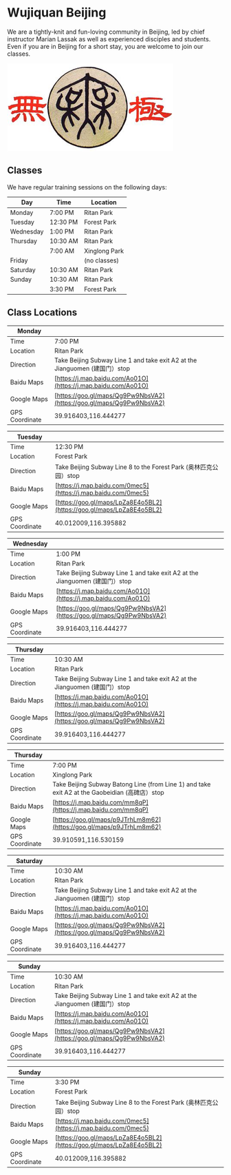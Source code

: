 # Wujiquan Beijing 

We are a tightly-knit and fun-loving community in Beijing, led by chief instructor Marian Lassak as well as experienced disciples and students. Even if you are in Beijing for a short stay, you are welcome to join our classes.

![Wujiquan logo](/images/Wujiquan_logo.jpeg)

## Classes

We have regular training sessions on the following days:

| Day       | Time        | Location   |
| --------- |-------------|------------|
| Monday      | 7:00 PM | Ritan Park |
| Tuesday     | 12:30 PM | Forest Park    |
| Wednesday   | 1:00 PM | Ritan Park |
| Thursday    | 10:30 AM | Ritan Park |
|             | 7:00 AM | Xinglong Park |
| Friday      |        | (no classes) |
| Saturday    | 10:30 AM | Ritan Park |
| Sunday      | 10:30 AM | Ritan Park |
|             | 3:30 PM | Forest Park    |

## Class Locations

| Monday       |         |
| ------------- |--------|
| Time         | 7:00 PM |
| Location     | Ritan Park      |
| Direction    | Take Beijing Subway Line 1 and take exit A2 at the Jianguomen (建国门）stop|
| Baidu Maps   | [https://j.map.baidu.com/Ao01O](https://j.map.baidu.com/Ao01O) |
| Google Maps  | [https://goo.gl/maps/Qg9Pw9NbsVA2](https://goo.gl/maps/Qg9Pw9NbsVA2) |
| GPS Coordinate | 39.916403,116.444277 |

| Tuesday       |         |
| ------------- |--------|
| Time         | 12:30 PM |
| Location     | Forest Park      |
| Direction    | Take Beijing Subway Line 8 to the Forest Park (奥林匹克公园）stop |
| Baidu Maps   | [https://j.map.baidu.com/0mec5](https://j.map.baidu.com/0mec5) |
| Google Maps  | [https://goo.gl/maps/LpZa8E4o5BL2](https://goo.gl/maps/LpZa8E4o5BL2) |
| GPS Coordinate | 40.012009,116.395882 | 

| Wednesday     |         |
| ------------- |--------|
| Time         | 1:00 PM |
| Location     | Ritan Park      |
| Direction    | Take Beijing Subway Line 1 and take exit A2 at the Jianguomen (建国门）stop|
| Baidu Maps   | [https://j.map.baidu.com/Ao01O](https://j.map.baidu.com/Ao01O) |
| Google Maps  | [https://goo.gl/maps/Qg9Pw9NbsVA2](https://goo.gl/maps/Qg9Pw9NbsVA2) |
| GPS Coordinate | 39.916403,116.444277 |

| Thursday     |         |
| ------------- |--------|
| Time         | 10:30 AM |
| Location     | Ritan Park      |
| Direction    | Take Beijing Subway Line 1 and take exit A2 at the Jianguomen (建国门）stop|
| Baidu Maps   | [https://j.map.baidu.com/Ao01O](https://j.map.baidu.com/Ao01O) |
| Google Maps  | [https://goo.gl/maps/Qg9Pw9NbsVA2](https://goo.gl/maps/Qg9Pw9NbsVA2) |
| GPS Coordinate | 39.916403,116.444277 |

| Thursday     |         |
| ------------ |--------|
| Time         | 7:00 PM |
| Location     | Xinglong Park      |
| Direction    | Take Beijing Subway Batong Line (from Line 1) and take exit A2 at the Gaobeidian (高碑店）stop |
| Baidu Maps   | [https://j.map.baidu.com/mm8qP](https://j.map.baidu.com/mm8qP) |
| Google Maps  | [https://goo.gl/maps/p9JTrhLm8m62](https://goo.gl/maps/p9JTrhLm8m62) |
| GPS Coordinate | 39.910591,116.530159 | 


| Saturday     |         |
| ------------- |--------|
| Time         | 10:30 AM |
| Location     | Ritan Park      |
| Direction    | Take Beijing Subway Line 1 and take exit A2 at the Jianguomen (建国门）stop|
| Baidu Maps   | [https://j.map.baidu.com/Ao01O](https://j.map.baidu.com/Ao01O) |
| Google Maps  | [https://goo.gl/maps/Qg9Pw9NbsVA2](https://goo.gl/maps/Qg9Pw9NbsVA2) |
| GPS Coordinate | 39.916403,116.444277 |

| Sunday     |         |
| ------------ |--------|
| Time         | 10:30 AM |
| Location     | Ritan Park      |
| Direction    | Take Beijing Subway Line 1 and take exit A2 at the Jianguomen (建国门）stop|
| Baidu Maps   | [https://j.map.baidu.com/Ao01O](https://j.map.baidu.com/Ao01O) |
| Google Maps  | [https://goo.gl/maps/Qg9Pw9NbsVA2](https://goo.gl/maps/Qg9Pw9NbsVA2) |
| GPS Coordinate | 39.916403,116.444277 |

| Sunday       |         |
| ------------- |--------|
| Time         | 3:30 PM |
| Location     | Forest Park      |
| Direction    | Take Beijing Subway Line 8 to the Forest Park (奥林匹克公园）stop |
| Baidu Maps   | [https://j.map.baidu.com/0mec5](https://j.map.baidu.com/0mec5) |
| Google Maps  | [https://goo.gl/maps/LpZa8E4o5BL2](https://goo.gl/maps/LpZa8E4o5BL2) |
| GPS Coordinate | 40.012009,116.395882 | 
